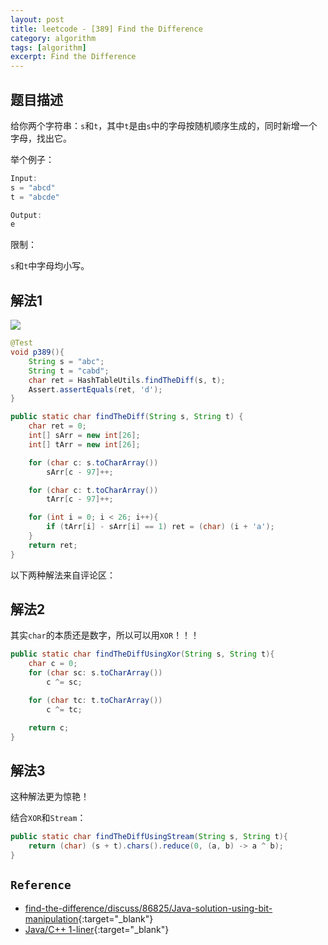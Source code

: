 ```yaml
---
layout: post
title: leetcode - [389] Find the Difference
category: algorithm
tags: [algorithm]
excerpt: Find the Difference
---
```


## 题目描述  

给你两个字符串：`s`和`t`，其中`t`是由`s`中的字母按随机顺序生成的，同时新增一个字母，找出它。  

举个例子：  

``` java
Input:
s = "abcd"
t = "abcde"

Output:
e
```

限制：  

`s`和`t`中字母均小写。  



## 解法1  

![](https://yyc-images.oss-cn-beijing.aliyuncs.com/389_solution1.png)  

``` java
@Test
void p389(){
    String s = "abc";
    String t = "cabd";
    char ret = HashTableUtils.findTheDiff(s, t);
    Assert.assertEquals(ret, 'd');
}

public static char findTheDiff(String s, String t) {
    char ret = 0;
    int[] sArr = new int[26];
    int[] tArr = new int[26];

    for (char c: s.toCharArray())
        sArr[c - 97]++;

    for (char c: t.toCharArray())
        tArr[c - 97]++;

    for (int i = 0; i < 26; i++){
        if (tArr[i] - sArr[i] == 1) ret = (char) (i + 'a');
    }
    return ret;
}
```


以下两种解法来自评论区：  


## 解法2  

其实`char`的本质还是数字，所以可以用`XOR`！！！  


``` java
public static char findTheDiffUsingXor(String s, String t){
    char c = 0;
    for (char sc: s.toCharArray())
        c ^= sc;

    for (char tc: t.toCharArray())
        c ^= tc;

    return c;
}
```

## 解法3  


这种解法更为惊艳！  

结合`XOR`和`Stream`：  


``` java
public static char findTheDiffUsingStream(String s, String t){
    return (char) (s + t).chars().reduce(0, (a, b) -> a ^ b);
}
```


## `Reference`  
- [find-the-difference/discuss/86825/Java-solution-using-bit-manipulation](https://leetcode.com/problems/find-the-difference/discuss/86825/Java-solution-using-bit-manipulation){:target="_blank"}  
- [Java/C++ 1-liner](https://leetcode.com/problems/find-the-difference/discuss/86913/JavaC%2B%2B-1-liner){:target="_blank"}  
